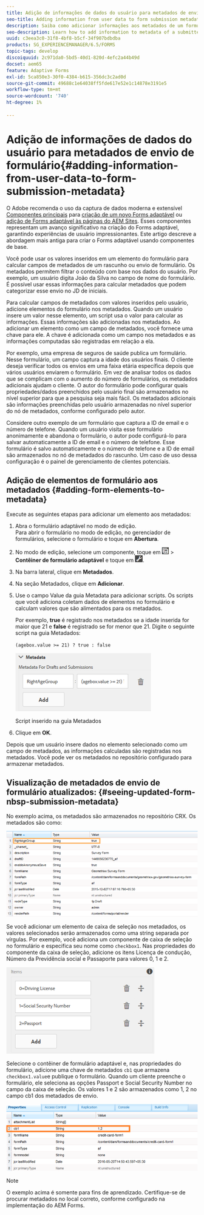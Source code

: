 ```yaml
---
title: Adição de informações de dados do usuário para metadados de envio de formulário
seo-title: Adding information from user data to form submission metadata
description: Saiba como adicionar informações aos metadados de um formulário enviado com dados fornecidos pelo usuário.
seo-description: Learn how to add information to metadata of a submitted form with user provided data.
uuid: c3eea3c0-31f8-4bf8-b5cf-34f907bdbdba
products: SG_EXPERIENCEMANAGER/6.5/FORMS
topic-tags: develop
discoiquuid: 2c971da0-5bd5-40d1-820d-4efc2a44b49d
docset: aem65
feature: Adaptive Forms
exl-id: 5ca850e3-30f0-4384-b615-356dc3c2ad0d
source-git-commit: 49688c1e64038ff5fde617e52e1c14878e3191e5
workflow-type: tm+mt
source-wordcount: '740'
ht-degree: 1%

---
```


# Adição de informações de dados do usuário para metadados de envio de formulário{#adding-information-from-user-data-to-form-submission-metadata}

<span class="preview"> O Adobe recomenda o uso da captura de dados moderna e extensível [Componentes principais](https://experienceleague.adobe.com/docs/experience-manager-core-components/using/adaptive-forms/introduction.html?lang=pt-BR) para [criação de um novo Forms adaptável](/help/forms/using/create-an-adaptive-form-core-components.md) ou [adição de Forms adaptável às páginas do AEM Sites](/help/forms/using/create-or-add-an-adaptive-form-to-aem-sites-page.md). Esses componentes representam um avanço significativo na criação do Forms adaptável, garantindo experiências de usuário impressionantes. Este artigo descreve a abordagem mais antiga para criar o Forms adaptável usando componentes de base. </span>

Você pode usar os valores inseridos em um elemento do formulário para calcular campos de metadados de um rascunho ou envio de formulário. Os metadados permitem filtrar o conteúdo com base nos dados do usuário. Por exemplo, um usuário digita João da Silva no campo de nome do formulário. É possível usar essas informações para calcular metadados que podem categorizar esse envio no JD de iniciais.

Para calcular campos de metadados com valores inseridos pelo usuário, adicione elementos do formulário nos metadados. Quando um usuário insere um valor nesse elemento, um script usa o valor para calcular as informações. Essas informações são adicionadas nos metadados. Ao adicionar um elemento como um campo de metadados, você fornece uma chave para ele. A chave é adicionada como um campo nos metadados e as informações computadas são registradas em relação a ela.

Por exemplo, uma empresa de seguros de saúde publica um formulário. Nesse formulário, um campo captura a idade dos usuários finais. O cliente deseja verificar todos os envios em uma faixa etária específica depois que vários usuários enviarem o formulário. Em vez de analisar todos os dados que se complicam com o aumento do número de formulários, os metadados adicionais ajudam o cliente. O autor do formulário pode configurar quais propriedades/dados preenchidos pelo usuário final são armazenados no nível superior para que a pesquisa seja mais fácil. Os metadados adicionais são informações preenchidas pelo usuário armazenadas no nível superior do nó de metadados, conforme configurado pelo autor.

Considere outro exemplo de um formulário que captura a ID de email e o número de telefone. Quando um usuário visita esse formulário anonimamente e abandona o formulário, o autor pode configurá-lo para salvar automaticamente a ID de email e o número de telefone. Esse formulário é salvo automaticamente e o número de telefone e a ID de email são armazenados no nó de metadados do rascunho. Um caso de uso dessa configuração é o painel de gerenciamento de clientes potenciais.

## Adição de elementos de formulário aos metadados {#adding-form-elements-to-metadata}

Execute as seguintes etapas para adicionar um elemento aos metadados:

1. Abra o formulário adaptável no modo de edição.\
   Para abrir o formulário no modo de edição, no gerenciador de formulários, selecione o formulário e toque em **Abertura**.
1. No modo de edição, selecione um componente, toque em ![nível de campo](assets/field-level.png) > **Contêiner de formulário adaptável** e toque em ![cmppr](assets/cmppr.png).
1. Na barra lateral, clique em **Metadados**.
1. Na seção Metadados, clique em **Adicionar**.
1. Use o campo Value da guia Metadata para adicionar scripts. Os scripts que você adiciona coletam dados de elementos no formulário e calculam valores que são alimentados para os metadados.

   Por exemplo, **true** é registrado nos metadados se a idade inserida for maior que 21 e **false** é registrado se for menor que 21. Digite o seguinte script na guia Metadados:

   `(agebox.value >= 21) ? true : false`

   ![Script de metadados](assets/add-element-metadata.png)

   Script inserido na guia Metadados

1. Clique em **OK**.

Depois que um usuário insere dados no elemento selecionado como um campo de metadados, as informações calculadas são registradas nos metadados. Você pode ver os metadados no repositório configurado para armazenar metadados.

## Visualização de metadados de envio de formulário atualizados: {#seeing-updated-form-nbsp-submission-metadata}

No exemplo acima, os metadados são armazenados no repositório CRX. Os metadados são como:

![Metadados](assets/metadata_entry_new.png)

Se você adicionar um elemento de caixa de seleção nos metadados, os valores selecionados serão armazenados como uma string separada por vírgulas. Por exemplo, você adiciona um componente de caixa de seleção no formulário e especifica seu nome como `checkbox1`. Nas propriedades do componente da caixa de seleção, adicione os itens Licença de condução, Número da Previdência social e Passaporte para valores 0, 1 e 2.

![Armazenamento de vários valores a partir de uma caixa de seleção](assets/checkbox-metadata.png)

Selecione o contêiner de formulário adaptável e, nas propriedades do formulário, adicione uma chave de metadados `cb1` que armazena `checkbox1.value`e publique o formulário. Quando um cliente preenche o formulário, ele seleciona as opções Passport e Social Security Number no campo da caixa de seleção. Os valores 1 e 2 são armazenados como 1, 2 no campo cb1 dos metadados de envio.

![Entrada de metadados para vários valores selecionados em um campo de caixa de seleção](assets/metadata-entry.png)

>[!NOTE]
>
>O exemplo acima é somente para fins de aprendizado. Certifique-se de procurar metadados no local correto, conforme configurado na implementação do AEM Forms.
